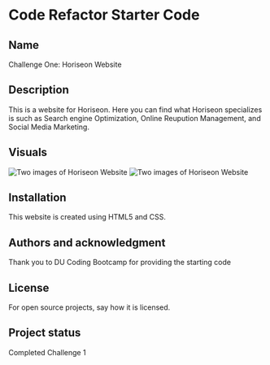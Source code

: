 # Code Refactor Starter Code


## Name
Challenge One: Horiseon Website 

## Description
This is a website for Horiseon. Here you can find what Horiseon specializes is such as Search engine Optimization, Online Reupution Management, and Social Media Marketing.


## Visuals
![Two images of Horiseon Website](/urban-octo-telegram/Develop/assets/images/Horiseon1.png)
![Two images of Horiseon Website](/urban-octo-telegram/Develop/assets/images/Horiseon2.png)

## Installation
This website is created using HTML5 and CSS.






## Authors and acknowledgment
Thank you to DU Coding Bootcamp for providing the starting code

## License
For open source projects, say how it is licensed.

## Project status
Completed Challenge 1
